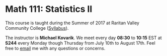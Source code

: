 # Math 111: Statistics II

This course is taught during the Summer of 2017 at Raritan Valley
Community College ([Syllabus][syl]).

The instructor is **Michael Kovarik**. We meet every day **08:30** to
**10:15** EST at **S244** every Monday though Thursday from July 10th
to August 17th. Feel free to [email][mail] me with any questions or
concerns. 


[syl]: static/Math111_S2017.pdf
[mail]: mailto:G00213162@raritanval.edu
[ois]: https://www.openintro.org/stat/textbook.php


